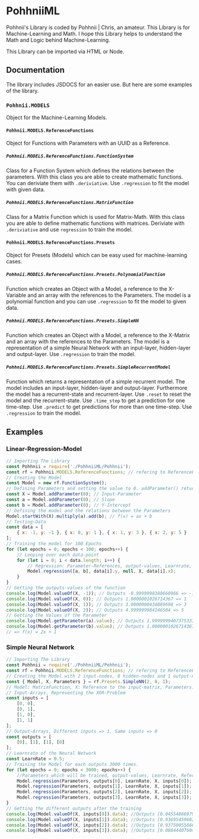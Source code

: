 # PohhniiML
Pohhnii's Library is coded by Pohhnii | Chris, an amateur. This Library is for Machine-Learning and Math. I hope this Library helps to understand the Math and Logic behind Machine-Learning.

This Library can be imported via HTML or Node.

## Documentation
The library includes JSDOCS for an easier use. But here are some examples of the library.

### `Pohhnii.MODELS`
Object for the Machine-Learning Models.

#### `Pohhnii.MODELS.ReferenceFunctions`
Object for Functions with Parameters with an UUID as a Reference.

##### `Pohhnii.MODELS.ReferenceFunctions.FunctionSystem`
Class for a Function System which defines the relations between the parameters.
With this class you are able to create mathematic functions. You can deriviate them with `.deriviative`.
Use `.regression` to fit the model with given data.

##### `Pohhnii.MODELS.ReferenceFunctions.MatrixFunction`
Class for a Matrix Function which is used for Matrix-Math.
With this class you are able to define mathematic functions with matrices.
Deriviate with `.deriviative` and use `regression` to train the model.

#### `Pohhnii.MODELS.ReferenceFunctions.Presets`
Object for Presets (Models) which can be easy used for machine-learning cases.

##### `Pohhnii.MODELS.ReferenceFunctions.Presets.PolynomialFunction`
Function which creates an Object with a Model, a reference to the X-Variable and an array with the references to the Parameters.
The model is a polynomial function and you can use `.regression` to fit the model to given data.

##### `Pohhnii.MODELS.ReferenceFunctions.Presets.SimpleNN`
Function which creates an Object with a Model, a reference to the X-Matrix and an array with the references to the Parameters.
The model is a representation of a simple Neural Network with an input-layer, hidden-layer and output-layer.
Use `.regression` to train the model.

##### `Pohhnii.MODELS.ReferenceFunctions.Presets.SimpleRecurrentModel`
Function which returns a representation of a simple recurrent model.
The model includes an input-layer, hidden-layer and output-layer. Furthermore the model has a recurrent-state and recurrent-layer.
Use `.reset` to reset the model and the recurrent-state.
Use `.time_step` to get a prediction for one time-step.
Use `.predict` to get predictions for more than one time-step.
Use `.regression` to train the model.

## Examples

### Linear-Regression-Model
```javascript
// Importing The Library
const Pohhnii = require('./PohhniiML/Pohhnii');
const rf = Pohhnii.MODELS.ReferenceFunctions; // refering to ReferenceFunctions
// Creating the Model
const Model = new rf.FunctionSystem();
// Defining Parameters and setting the value to 0. addParameter() returns the reference to the variable as a String
const X = Model.addParameter(0); // Input-Parameter
const a = Model.addParameter(0); // Slope
const b = Model.addParameter(0); // Y-Intercept
// Defining the model and the relations between the Parameters
Model.startWith(X).multiply(a).add(b); // f(x) = ax + b
// Testing-Data
const data = [
    { x: -1, y: -1 }, { x: 0, y: 1 }, { x: 1, y: 3 }, { x: 2, y: 5 }
];
// Training the model for 100 Epochs
for (let epochs = 0; epochs < 100; epochs++) {
    // Looping over each data-point
    for (let i = 0; i < data.length; i++) {
        // Regression: Parameter-References, output-values, Learnrate, X-Reference, X-value
        Model.regression([a, b], data[i].y, null, X, data[i].x);
    }
}
// Getting the outputs-values of the function
console.log(Model.valueOf(X, -1)); // Outputs -0.9999998380660966 => -1
console.log(Model.valueOf(X, 0)); // Outputs 1.0000001026714367 => 1
console.log(Model.valueOf(X, 1)); // Outputs 3.0000000434089698 => 3
console.log(Model.valueOf(X, 2)); // Outputs 4.999999984146504 => 5
// Getting the Values of the Parameter
console.log(Model.getParameter(a).value); // Outputs 1.9999999407375333 => 2
console.log(Model.getParameter(b).value); // Outputs 1.0000001026714367 => 1
// => f(x) = 2x + 1
```

### Simple Neural Network
```javascript
// Importing The Library
const Pohhnii = require('./PohhniiML/Pohhnii');
const rf = Pohhnii.MODELS.ReferenceFunctions; // refering to ReferenceFunctions
// Creating the Model with 2 input-nodes, 8 hidden-nodes and 1 output-node
const { Model, X, Parameters } = rf.Presets.SimpleNN(2, 8, 1);
// Model: MatrixFunction, X: Reference to the input-matrix, Parameters: References to each Parameter of the model
// Input-Arrays, Representing the XOR-Problem
const inputs = [
    [0, 0],
    [0, 1],
    [1, 0],
    [1, 1]
];
// Output-Arrays, Different inputs => 1, Same inputs => 0
const outputs = [
    [0], [1], [1], [0]
];
// Learnrate of the Neural Network
const LearnRate = 0.5;
// Training the Model for each outputs 3000 times.
for (let epochs = 0; epochs < 3000; epochs++) {
    //Parameters which will be trained, output-values, Learnrate, Reference to the input + value of the input.
    Model.regression(Parameters, outputs[0], LearnRate, X, inputs[0]);
    Model.regression(Parameters, outputs[1], LearnRate, X, inputs[1]);
    Model.regression(Parameters, outputs[2], LearnRate, X, inputs[2]);
    Model.regression(Parameters, outputs[3], LearnRate, X, inputs[3]);
}
// Getting the different outputs after the training
console.log(Model.valueOf(X, inputs[0]).data); //Outputs [0.04554866979985465]
console.log(Model.valueOf(X, inputs[1]).data); //Outputs [0.9369545968253754]
console.log(Model.valueOf(X, inputs[2]).data); //Outputs [0.9375005566696424]
console.log(Model.valueOf(X, inputs[3]).data); //Outputs [0.08844407604356203]
```